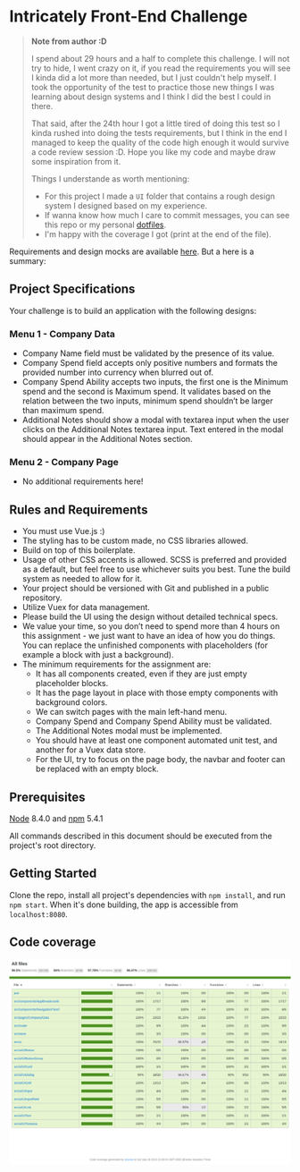 # Intricately Front-End Challenge

> **Note from author :D**
>
> I spend about 29 hours and a half to complete this challenge. I will not try to hide, I went crazy on it, if you read the requirements you will see I kinda did a lot more than needed, but I just couldn't help myself. I took the opportunity of the test to practice those new things I was learning about design systems and I think I did the best I could in there.
>
> That said, after the 24th hour I got a little tired of doing this test so I kinda rushed into doing the tests requirements, but I think in the end I managed to keep the quality of the code high enough it would survive a code review session :D. Hope you like my code and maybe draw some inspiration from it.
>
> Things I understande as worth mentioning:
> - For this project I made a `UI` folder that contains a rough design system I designed based on my experience.
> - If wanna know how much I care to commit messages, you can see this repo or my personal [dotfiles](https://github.com/vhoyer/dotfiles/tree/i3-zsh).
> - I'm happy with the coverage I got (print at the end of the file).

Requirements and design mocks are available [here](https://docs.google.com/document/d/1B3ofnK0Nc2Dawtpj1fLky9ekzqjjri_EjDXQv8Nmpiw/edit#heading=h.rmoqo627p0vn). But a here is a summary:
## Project Specifications
Your challenge is to build an application with the following designs:

### Menu 1 - Company Data

- Company Name field must be validated by the presence of its value.
- Company Spend field accepts only positive numbers and formats the provided number into currency when blurred out of.
- Company Spend Ability accepts two inputs, the first one is the Minimum spend and the second is Maximum spend. It validates based on the relation between the two inputs, minimum spend shouldn’t be larger than maximum spend.
- Additional Notes should show a modal with textarea input when the user clicks on the Additional Notes textarea input. Text entered in the modal should appear in the Additional Notes section.

### Menu 2 - Company Page
- No additional requirements here!

## Rules and Requirements
- You must use Vue.js :)
- The styling has to be custom made, no CSS libraries allowed.
- Build on top of this boilerplate.
- Usage of other CSS accents is allowed. SCSS is preferred and provided as a default, but feel free to use whichever suits you best. Tune the build system as needed to allow for it.
- Your project should be versioned with Git and published in a public repository.
- Utilize Vuex for data management.
- Please build the UI using the design without detailed technical specs.
- We value your time, so you don’t need to spend more than 4 hours on this assignment - we just want to have an idea of how you do things. You can replace the unfinished components with placeholders (for example a block with just a background).
- The minimum requirements for the assignment are:
  - It has all components created, even if they are just empty placeholder blocks.
  - It has the page layout in place with those empty components with background colors.
  - We can switch pages with the main left-hand menu.
  - Company Spend and Company Spend Ability must be validated.
  - The Additional Notes modal must be implemented.
  - You should have at least one component automated unit test, and another for a Vuex data store.
  - For the UI, try to focus on the page body, the navbar and footer can be replaced with an empty block.

## Prerequisites

[Node](https://nodejs.org/en/) 8.4.0 and [npm](https://www.npmjs.com/get-npm) 5.4.1

All commands described in this document should be executed from the project's root directory.

## Getting Started

Clone the repo, install all project's dependencies with `npm install`, and run `npm start`. When it's done building, the app is accessible from `localhost:8080`.

## Code coverage

![](./docs/coverage-report.png)
